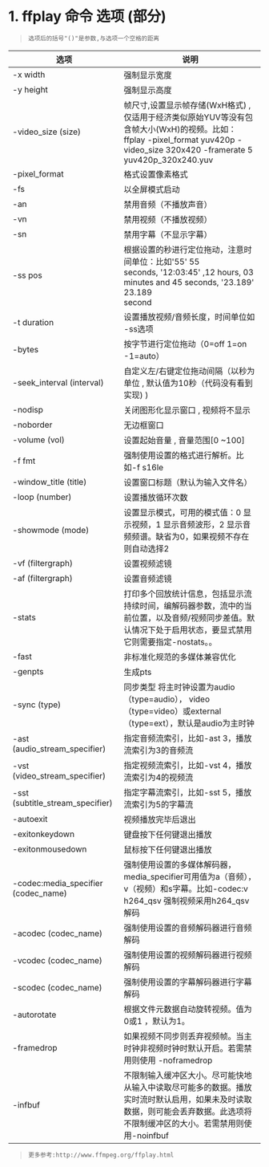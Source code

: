 # 1. ffplay 命令 选项 (部分)

> ```tex
> 选项后的括号"()"是参数,与选项一个空格的距离
> ```

| 选项                                | 说明                                                         |
| ----------------------------------- | ------------------------------------------------------------ |
| -x width                            | 强制显示宽度                                                 |
| -y height                           | 强制显示高度                                                 |
| -video_size (size)                  | 帧尺寸,设置显示帧存储(WxH格式) , 仅适用于经济类似原始YUV等没有包含帧大小(WxH)的视频。比如：ffplay -pixel_format yuv420p -video_size 320x420 -framerate 5 yuv420p_320x240.yuv |
| -pixel_format                       | 格式设置像素格式                                             |
| -fs                                 | 以全屏模式启动                                               |
| -an                                 | 禁用音频（不播放声音）                                       |
| -vn                                 | 禁用视频（不播放视频）                                       |
| -sn                                 | 禁用字幕（不显示字幕）                                       |
| -ss pos                             | 根据设置的秒进行定位拖动，注意时间单位：比如'55' 55<br/>seconds, '12:03:45' ,12 hours, 03 minutes and 45 seconds, '23.189' 23.189<br/>second |
| -t duration                         | 设置播放视频/音频长度，时间单位如 -ss选项                    |
| -bytes                              | 按字节进行定位拖动（0=off 1=on -1=auto）                     |
| -seek_interval (interval)           | 自定义左/右键定位拖动间隔（以秒为单位 , 默认值为10秒（代码没有看到实现) ) |
| -nodisp                             | 关闭图形化显示窗口 , 视频将不显示                            |
| -noborder                           | 无边框窗口                                                   |
| -volume (vol)                       | 设置起始音量 , 音量范围[0 ~100]                              |
| -f fmt                              | 强制使用设置的格式进行解析。比如-f s16le                     |
| -window_title (title)               | 设置窗口标题（默认为输入文件名）                             |
| -loop (number)                      | 设置播放循环次数                                             |
| -showmode (mode)                    | 设置显示模式，可用的模式值：0 显示视频，1 显示音频波形，2 显示音频频谱。缺省为0，如果视频不存在则自动选择2 |
| -vf (filtergraph)                   | 设置视频滤镜                                                 |
| -af (filtergraph)                   | 设置音频滤镜                                                 |
| -stats                              | 打印多个回放统计信息，包括显示流持续时间，编解码器参数，流中的当前位置，以及音频/视频同步差值。默认情况下处于启用状态，要显式禁用它则需要指定-nostats。。 |
| -fast                               | 非标准化规范的多媒体兼容优化                                 |
| -genpts                             | 生成pts                                                      |
| -sync (type)                        | 同步类型 将主时钟设置为audio（type=audio）， video（type=video）或external（type=ext），默认是audio为主时钟 |
| -ast (audio_stream_specifier)       | 指定音频流索引，比如-ast 3，播放流索引为3的音频流            |
| -vst  (video_stream_specifier)      | 指定视频流索引，比如-vst 4，播放流索引为4的视频流            |
| -sst (subtitle_stream_specifier)    | 指定字幕流索引，比如-sst 5，播放流索引为5的字幕流            |
| -autoexit                           | 视频播放完毕后退出                                           |
| -exitonkeydown                      | 键盘按下任何键退出播放                                       |
| -exitonmousedown                    | 鼠标按下任何键退出播放                                       |
| -codec:media_specifier (codec_name) | 强制使用设置的多媒体解码器，media_specifier可用值为a（音频）， v（视频）和s字幕。比如-codec:v h264_qsv 强制视频采用h264_qsv解码 |
| -acodec (codec_name)                | 强制使用设置的音频解码器进行音频解码                         |
| -vcodec (codec_name)                | 强制使用设置的视频解码器进行视频解码                         |
| -scodec (codec_name)                | 强制使用设置的字幕解码器进行字幕解码                         |
| -autorotate                         | 根据文件元数据自动旋转视频。值为0或1 ，默认为1。             |
| -framedrop                          | 如果视频不同步则丢弃视频帧。当主时钟非视频时钟时默认开启。若需禁用则使用 -noframedrop |
| -infbuf                             | 不限制输入缓冲区大小。尽可能快地从输入中读取尽可能多的数据。播放实时流时默认启用，如果未及时读取数据，则可能会丢弃数据。此选项将不限制缓冲区的大小。若需禁用则使用-noinfbuf |

> ```tex
> 更多参考:http://www.ffmpeg.org/ffplay.html
> ```





